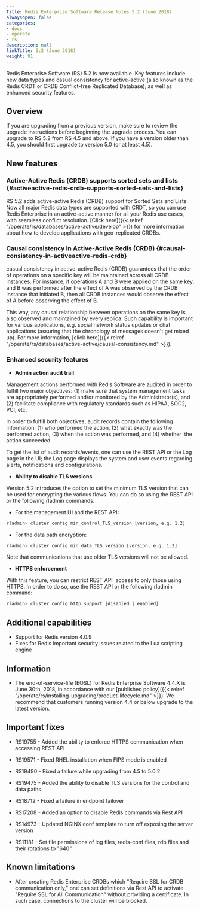 ```yaml
---
Title: Redis Enterprise Software Release Notes 5.2 (June 2018)
alwaysopen: false
categories:
- docs
- operate
- rs
description: null
linkTitle: 5.2 (June 2018)
weight: 91
---
```

Redis Enterprise Software (RS) 5.2 is now available. Key features
include new data types and casual consistency for active-active (also
known as the Redis CRDT or CRDB Conflict-free Replicated Database), as
well as enhanced security features.

## Overview

If you are upgrading from a previous version, make sure to review the
upgrade instructions before beginning the upgrade process. You can
upgrade to RS 5.2 from RS 4.5 and above. If you have a version older
than 4.5, you should first upgrade to version 5.0 (or at least
4.5).

## New features

### Active-Active Redis (CRDB) supports sorted sets and lists {#activeactive-redis-crdb-supports-sorted-sets-and-lists}

RS 5.2 adds active-active Redis (CRDB) support for Sorted Sets and
Lists. Now all major Redis data types are supported with CRDT, so you
can use Redis Enterprise in an active-active manner for all your Redis
use cases, with seamless conflict resolution. [Click here]({{< relref "/operate/rs/databases/active-active/develop" >}})
for more information about how to develop applications with
geo-replicated CRDBs.

### Causal consistency in Active-Active Redis (CRDB) {#causal-consistency-in-activeactive-redis-crdb}

casual consistency in active-active Redis (CRDB) guarantees that the
order of operations on a specific key will be maintained across all CRDB
instances. For instance, if operations A and B were applied on the same
key, and B was performed after the effect of A was observed by the CRDB
instance that initiated B, then all CRDB instances would observe the
effect of A before observing the effect of B.

This way, any causal relationship between operations on the same key is
also observed and maintained by every replica. Such capability is
important for various applications, e.g. social network status updates
or chat applications (assuring that the chronology of messages doesn't
get mixed up). For more information, [click
here]({{< relref "/operate/rs/databases/active-active/causal-consistency.md" >}}).

### Enhanced security features

- **Admin action audit trail**

Management actions performed with Redis Software are audited in order
to fulfill two major objectives: (1) make sure that system management tasks
are appropriately performed and/or monitored by the Administrator(s),
and (2) facilitate compliance with regulatory standards such as HIPAA,
SOC2, PCI, etc.

In order to fulfill both objectives, audit records contain the
following information: (1) who performed the action, (2) what exactly
was the performed action, (3) when the action was performed, and (4)
whether  the action succeeded.

To get the list of audit records/events, one can use the REST API or
the Log page in the UI; the Log page displays the system and user events
regarding alerts, notifications and
configurations.

- **Ability to disable TLS versions**

Version 5.2 introduces the option to set the minimum TLS version that
can be used for encrypting the various flows. You can do so using the
REST API or the following rladmin commands:

- For the management UI and the REST API:

```sh
rladmin> cluster config min_control_TLS_version [version, e.g. 1.2]
```

- For the data path encryption:

```sh
rladmin> cluster config min_data_TLS_version [version, e.g. 1.2]
```

Note that communications that use older TLS versions will not be
allowed.

- **HTTPS enforcement**

With this feature, you can restrict REST API  access to only those
using HTTPS. In order to do so, use the REST API or the following
rladmin command:

```sh
rladmin> cluster config http_support [disabled | enabled]
```

## Additional capabilities

- Support for Redis version 4.0.9
- Fixes for Redis important security issues related to the Lua
    scripting engine

## Information

- The end-of-service-life (EOSL) for Redis Enterprise Software 4.4.X
    is June 30th, 2018, in accordance with our [published
    policy]({{< relref "/operate/rs/installing-upgrading/product-lifecycle.md" >}}).
    We recommend that customers running version 4.4 or below
    upgrade to the latest version.

## Important fixes

- RS19755 - Added the ability to enforce HTTPS communication when
    accessing REST API
- RS19571 - Fixed RHEL installation when FIPS mode is
    enabled
- RS19490 - Fixed a failure while upgrading from 4.5 to
    5.0.2
- RS19475 - Added the ability to disable TLS versions for the
    control and data paths
- RS18712 - Fixed a failure in endpoint failover

- RS17208 - Added an option to disable Redis commands via Rest
    API
- RS14973 - Updated NGINX.conf template to turn off exposing the
    server version
- RS11181 - Set file permissions of log files, redis-conf files, rdb
    files and their rotations to "640"

## Known limitations

- After creating Redis Enterprise CRDBs which "Require SSL for CRDB
    communication only," one can set definitions via Rest API to
    activate "Require SSL for All Communication" without providing a
    certificate. In such case, connections to the cluster will be
    blocked.
